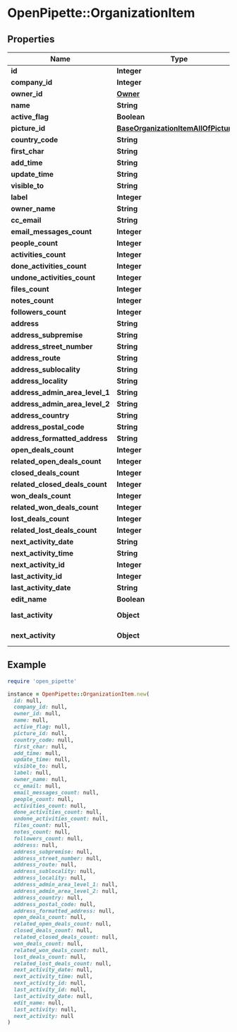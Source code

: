 # OpenPipette::OrganizationItem

## Properties

| Name | Type | Description | Notes |
| ---- | ---- | ----------- | ----- |
| **id** | **Integer** | The ID of the organization | [optional] |
| **company_id** | **Integer** | The ID of the company related to the organization | [optional] |
| **owner_id** | [**Owner**](Owner.md) |  | [optional] |
| **name** | **String** | The name of the organization | [optional] |
| **active_flag** | **Boolean** | Whether the organization is active or not | [optional] |
| **picture_id** | [**BaseOrganizationItemAllOfPictureId**](BaseOrganizationItemAllOfPictureId.md) |  | [optional] |
| **country_code** | **String** | The country code of the organization | [optional] |
| **first_char** | **String** | The first character of the organization name | [optional] |
| **add_time** | **String** | The creation date and time of the organization | [optional] |
| **update_time** | **String** | The last updated date and time of the organization | [optional] |
| **visible_to** | **String** | The visibility group ID of who can see the organization | [optional] |
| **label** | **Integer** | The label assigned to the organization | [optional] |
| **owner_name** | **String** | The name of the organization owner | [optional] |
| **cc_email** | **String** | The BCC email associated with the organization | [optional] |
| **email_messages_count** | **Integer** | The count of email messages related to the organization | [optional] |
| **people_count** | **Integer** | The count of persons related to the organization | [optional] |
| **activities_count** | **Integer** | The count of activities related to the organization | [optional] |
| **done_activities_count** | **Integer** | The count of done activities related to the organization | [optional] |
| **undone_activities_count** | **Integer** | The count of undone activities related to the organization | [optional] |
| **files_count** | **Integer** | The count of files related to the organization | [optional] |
| **notes_count** | **Integer** | The count of notes related to the organization | [optional] |
| **followers_count** | **Integer** | The count of followers related to the organization | [optional] |
| **address** | **String** | The full address of the organization | [optional] |
| **address_subpremise** | **String** | The sub-premise of the organization location | [optional] |
| **address_street_number** | **String** | The street number of the organization location | [optional] |
| **address_route** | **String** | The route of the organization location | [optional] |
| **address_sublocality** | **String** | The sub-locality of the organization location | [optional] |
| **address_locality** | **String** | The locality of the organization location | [optional] |
| **address_admin_area_level_1** | **String** | The level 1 admin area of the organization location | [optional] |
| **address_admin_area_level_2** | **String** | The level 2 admin area of the organization location | [optional] |
| **address_country** | **String** | The country of the organization location | [optional] |
| **address_postal_code** | **String** | The postal code of the organization location | [optional] |
| **address_formatted_address** | **String** | The formatted organization location | [optional] |
| **open_deals_count** | **Integer** | The count of open deals related with the item | [optional] |
| **related_open_deals_count** | **Integer** | The count of related open deals related with the item | [optional] |
| **closed_deals_count** | **Integer** | The count of closed deals related with the item | [optional] |
| **related_closed_deals_count** | **Integer** | The count of related closed deals related with the item | [optional] |
| **won_deals_count** | **Integer** | The count of won deals related with the item | [optional] |
| **related_won_deals_count** | **Integer** | The count of related won deals related with the item | [optional] |
| **lost_deals_count** | **Integer** | The count of lost deals related with the item | [optional] |
| **related_lost_deals_count** | **Integer** | The count of related lost deals related with the item | [optional] |
| **next_activity_date** | **String** | The date of the next activity associated with the deal | [optional] |
| **next_activity_time** | **String** | The time of the next activity associated with the deal | [optional] |
| **next_activity_id** | **Integer** | The ID of the next activity associated with the deal | [optional] |
| **last_activity_id** | **Integer** | The ID of the last activity associated with the deal | [optional] |
| **last_activity_date** | **String** | The date of the last activity associated with the deal | [optional] |
| **edit_name** | **Boolean** | If the company ID of the organization and company ID of the request is same or not | [optional] |
| **last_activity** | **Object** | Please refer to response schema of &lt;a href&#x3D;\&quot;https://developers.pipedrive.com/docs/api/v1/Activities#getActivity\&quot;&gt;Activity&lt;/a&gt; | [optional] |
| **next_activity** | **Object** | Please refer to response schema of &lt;a href&#x3D;\&quot;https://developers.pipedrive.com/docs/api/v1/Activities#getActivity\&quot;&gt;Activity&lt;/a&gt; | [optional] |

## Example

```ruby
require 'open_pipette'

instance = OpenPipette::OrganizationItem.new(
  id: null,
  company_id: null,
  owner_id: null,
  name: null,
  active_flag: null,
  picture_id: null,
  country_code: null,
  first_char: null,
  add_time: null,
  update_time: null,
  visible_to: null,
  label: null,
  owner_name: null,
  cc_email: null,
  email_messages_count: null,
  people_count: null,
  activities_count: null,
  done_activities_count: null,
  undone_activities_count: null,
  files_count: null,
  notes_count: null,
  followers_count: null,
  address: null,
  address_subpremise: null,
  address_street_number: null,
  address_route: null,
  address_sublocality: null,
  address_locality: null,
  address_admin_area_level_1: null,
  address_admin_area_level_2: null,
  address_country: null,
  address_postal_code: null,
  address_formatted_address: null,
  open_deals_count: null,
  related_open_deals_count: null,
  closed_deals_count: null,
  related_closed_deals_count: null,
  won_deals_count: null,
  related_won_deals_count: null,
  lost_deals_count: null,
  related_lost_deals_count: null,
  next_activity_date: null,
  next_activity_time: null,
  next_activity_id: null,
  last_activity_id: null,
  last_activity_date: null,
  edit_name: null,
  last_activity: null,
  next_activity: null
)
```

